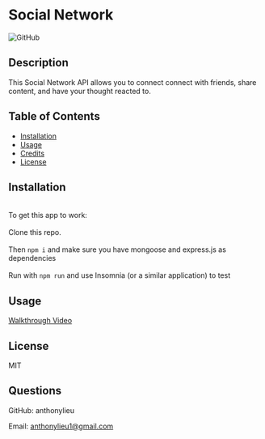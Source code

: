 # Social Network

![GitHub]()

## Description

This Social Network API allows you to connect connect with friends, share content, and have your thought reacted to.  

## Table of Contents

- [Installation](#Installation)
- [Usage](#Usage)
- [Credits](#Credits)
- [License](#License)

## Installation

<br>To get this app to work:</br>
<br>Clone this repo.</br>
<br>Then `npm i` and make sure you have mongoose and express.js as dependencies</br>
<br>Run with `npm run` and use Insomnia (or a similar application) to test</br>

## Usage

[Walkthrough Video](https://drive.google.com/file/d/1v9mPxMlO3Uurju7D3C59v_k7Qx24OeaZ/view)

## License

MIT

## Questions

GitHub: anthonylieu

Email: anthonylieu1@gmail.com
